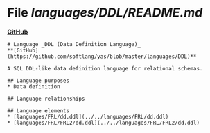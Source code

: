 # File _languages/DDL/README.md_
**[GitHub](https://github.com/softlang/yas/blob/master/languages/DDL/README.md)**
```
# Language _DDL (Data Definition Language)_
**[GitHub](https://github.com/softlang/yas/blob/master/languages/DDL)**

A SQL DDL-like data definition language for relational schemas.

## Language purposes
* Data definition

## Language relationships

## Language elements
* [languages/FRL/dd.ddl](../../languages/FRL/dd.ddl)
* [languages/FRL/FRL2/dd.ddl](../../languages/FRL/FRL2/dd.ddl)
```
